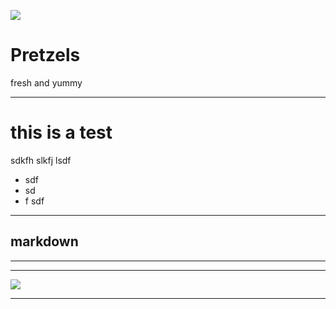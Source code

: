 ![](https://images.unsplash.com/photo-1540569222266-a08afebb00b0?ixlib=rb-1.2.1&auto=format&fit=crop&w=2475&q=80)

# Pretzels
fresh and yummy

---

# this is a test

sdkfh slkfj lsdf
- sdf
- sd
- f
sdf

---

## markdown

---

---

![](https://images.unsplash.com/photo-1540168697350-70ce067bf006?ixlib=rb-1.2.1&auto=format&fit=crop&w=700&q=60)

---
